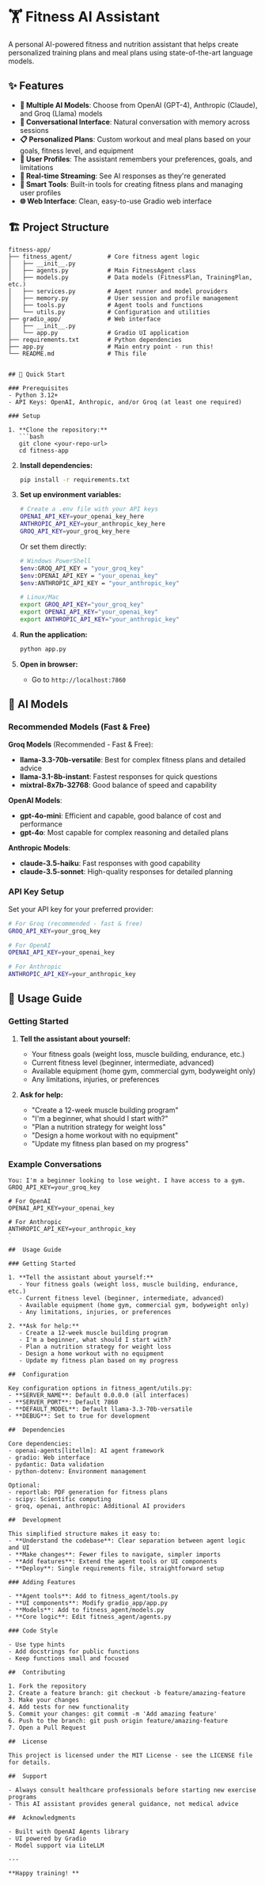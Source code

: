 # 🏋️ Fitness AI Assistant

A personal AI-powered fitness and nutrition assistant that helps create personalized training plans and meal plans using state-of-the-art language models.

## ✨ Features

- **🤖 Multiple AI Models**: Choose from OpenAI (GPT-4), Anthropic (Claude), and Groq (Llama) models
- **💬 Conversational Interface**: Natural conversation with memory across sessions
- **📋 Personalized Plans**: Custom workout and meal plans based on your goals, fitness level, and equipment
- **👤 User Profiles**: The assistant remembers your preferences, goals, and limitations
- **🔄 Real-time Streaming**: See AI responses as they're generated
- **🎯 Smart Tools**: Built-in tools for creating fitness plans and managing user profiles
- **🌐 Web Interface**: Clean, easy-to-use Gradio web interface

## 🏗️ Project Structure

```
fitness-app/
├── fitness_agent/          # Core fitness agent logic
│   ├── __init__.py
│   ├── agents.py           # Main FitnessAgent class
│   ├── models.py           # Data models (FitnessPlan, TrainingPlan, etc.)
│   ├── services.py         # Agent runner and model providers
│   ├── memory.py           # User session and profile management
│   ├── tools.py            # Agent tools and functions
│   └── utils.py            # Configuration and utilities
├── gradio_app/             # Web interface
│   ├── __init__.py
│   └── app.py              # Gradio UI application
├── requirements.txt        # Python dependencies
├── app.py                  # Main entry point - run this!
└── README.md               # This file
```
```

## 🚀 Quick Start

### Prerequisites
- Python 3.12+
- API Keys: OpenAI, Anthropic, and/or Groq (at least one required)

### Setup

1. **Clone the repository:**
   ```bash
   git clone <your-repo-url>
   cd fitness-app
   ```

2. **Install dependencies:**
   ```bash
   pip install -r requirements.txt
   ```

3. **Set up environment variables:**
   ```bash
   # Create a .env file with your API keys
   OPENAI_API_KEY=your_openai_key_here
   ANTHROPIC_API_KEY=your_anthropic_key_here
   GROQ_API_KEY=your_groq_key_here
   ```

   Or set them directly:
   ```bash
   # Windows PowerShell
   $env:GROQ_API_KEY = "your_groq_key"
   $env:OPENAI_API_KEY = "your_openai_key"
   $env:ANTHROPIC_API_KEY = "your_anthropic_key"
   
   # Linux/Mac
   export GROQ_API_KEY="your_groq_key"
   export OPENAI_API_KEY="your_openai_key"
   export ANTHROPIC_API_KEY="your_anthropic_key"
   ```

4. **Run the application:**
   ```bash
   python app.py
   ```

5. **Open in browser:**
   - Go to `http://localhost:7860`

## 🤖 AI Models

### Recommended Models (Fast & Free)

**Groq Models** (Recommended - Fast & Free):
- **llama-3.3-70b-versatile**: Best for complex fitness plans and detailed advice
- **llama-3.1-8b-instant**: Fastest responses for quick questions
- **mixtral-8x7b-32768**: Good balance of speed and capability

**OpenAI Models**:
- **gpt-4o-mini**: Efficient and capable, good balance of cost and performance
- **gpt-4o**: Most capable for complex reasoning and detailed plans

**Anthropic Models**:
- **claude-3.5-haiku**: Fast responses with good capability
- **claude-3.5-sonnet**: High-quality responses for detailed planning

### API Key Setup

Set your API key for your preferred provider:

```bash
# For Groq (recommended - fast & free)
GROQ_API_KEY=your_groq_key

# For OpenAI
OPENAI_API_KEY=your_openai_key

# For Anthropic
ANTHROPIC_API_KEY=your_anthropic_key
```

## 💬 Usage Guide

### Getting Started

1. **Tell the assistant about yourself:**
   - Your fitness goals (weight loss, muscle building, endurance, etc.)
   - Current fitness level (beginner, intermediate, advanced)
   - Available equipment (home gym, commercial gym, bodyweight only)
   - Any limitations, injuries, or preferences

2. **Ask for help:**
   - "Create a 12-week muscle building program"
   - "I'm a beginner, what should I start with?"
   - "Plan a nutrition strategy for weight loss"
   - "Design a home workout with no equipment"
   - "Update my fitness plan based on my progress"

### Example Conversations

```
You: I'm a beginner looking to lose weight. I have access to a gym.
GROQ_API_KEY=your_groq_key

# For OpenAI
OPENAI_API_KEY=your_openai_key

# For Anthropic
ANTHROPIC_API_KEY=your_anthropic_key
`

##  Usage Guide

### Getting Started

1. **Tell the assistant about yourself:**
   - Your fitness goals (weight loss, muscle building, endurance, etc.)
   - Current fitness level (beginner, intermediate, advanced)
   - Available equipment (home gym, commercial gym, bodyweight only)
   - Any limitations, injuries, or preferences

2. **Ask for help:**
   - Create a 12-week muscle building program
   - I'm a beginner, what should I start with?
   - Plan a nutrition strategy for weight loss
   - Design a home workout with no equipment
   - Update my fitness plan based on my progress

##  Configuration

Key configuration options in fitness_agent/utils.py:
- **SERVER_NAME**: Default 0.0.0.0 (all interfaces)
- **SERVER_PORT**: Default 7860
- **DEFAULT_MODEL**: Default llama-3.3-70b-versatile
- **DEBUG**: Set to true for development

##  Dependencies

Core dependencies:
- openai-agents[litellm]: AI agent framework
- gradio: Web interface
- pydantic: Data validation
- python-dotenv: Environment management

Optional:
- reportlab: PDF generation for fitness plans
- scipy: Scientific computing
- groq, openai, anthropic: Additional AI providers

##  Development

This simplified structure makes it easy to:
- **Understand the codebase**: Clear separation between agent logic and UI
- **Make changes**: Fewer files to navigate, simpler imports
- **Add features**: Extend the agent tools or UI components
- **Deploy**: Single requirements file, straightforward setup

### Adding Features

- **Agent tools**: Add to fitness_agent/tools.py
- **UI components**: Modify gradio_app/app.py
- **Models**: Add to fitness_agent/models.py
- **Core logic**: Edit fitness_agent/agents.py

### Code Style

- Use type hints
- Add docstrings for public functions
- Keep functions small and focused

##  Contributing

1. Fork the repository
2. Create a feature branch: git checkout -b feature/amazing-feature
3. Make your changes
4. Add tests for new functionality
5. Commit your changes: git commit -m 'Add amazing feature'
6. Push to the branch: git push origin feature/amazing-feature
7. Open a Pull Request

##  License

This project is licensed under the MIT License - see the LICENSE file for details.

##  Support

- Always consult healthcare professionals before starting new exercise programs
- This AI assistant provides general guidance, not medical advice

##  Acknowledgments

- Built with OpenAI Agents library
- UI powered by Gradio
- Model support via LiteLLM

---

**Happy training! **

